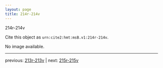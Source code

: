 ```yaml
---
layout: page
title: 214r-214v
---
```


214r-214v

Cite this object as `urn:cite2:hmt:msB.v1:214r-214v`.

No image available. 



---

previous: [213r-213v](../213r-213v/) | next: [215r-215v](../215r-215v/)